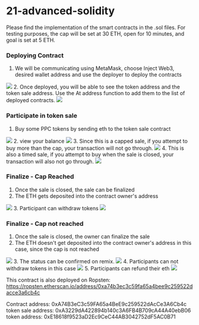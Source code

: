 # 21-advanced-solidity

Please find the implementation of the smart contracts in the .sol files. For testing purposes, the cap will be set at 30 ETH, open for 10 minutes, and goal is set at 5 ETH. 

### Deploying Contract
1. We will be communicating using MetaMask, choose Inject Web3, desired wallet address and use the deployer to deploy the contracts
<img src="screenshots/1-deploy-using-deployer.png"/>
2. Once deployed, you will be able to see the token address and the token sale address. Use the At address function to add them to the list of deployed contracts.
<img src="screenshots/2-at-address-add-token-and-sale.png"/>

### Participate in token sale
1. Buy some PPC tokens by sending eth to the token sale contract
<img src="screenshots/3-buy-token-with-10-eth.png"/>
2. view your balance
<img src="screenshots/4-check-balance.png"/>
3. Since this is a capped sale, if you attempt to buy more than the cap, your transaction will not go through.
<img src="screenshots/5-buy-more-than-cap.png"/>
4. This is also a timed sale, if you attempt to buy when the sale is closed, your transaction will also not go through.
<img src="screenshots/6-buy-when-closed.png"/>

### Finalize - Cap Reached
1. Once the sale is closed, the sale can be finalized
2. The ETH gets deposited into the contract owner's address
<img src="screenshots/7-finalize-contract-owner-receive-eth.png"/>
3. Participant can withdraw tokens 
<img src="screenshots/8-participant-receive-ppc.png"/>

### Finalize - Cap not reached
1. Once the sale is closed, the owner can finalize the sale
2. The ETH doesn't get deposited into the contract owner's address in this case, since the cap is not reached
<img src="screenshots/9-goal-not-met-contract-owner-does-not-receive-eth.png"/>
3. The status can be confirmed on remix.
<img src="screenshots/10-goal-not-met.png"/>
4. Participants can not withdraw tokens in this case
<img src="screenshots/11-participant-cant-claim-token.png"/>
5. Participants can refund their eth
<img src="screenshots/12-participant-refund-eth.png"/>


This contract is also deployed on Ropsten: https://ropsten.etherscan.io/address/0xa74b3ec3c59fa65a4bee9c259522dacce3a6cb4c

Contract address: 0xA74B3eC3c59FA65a4BeE9c259522dAcCe3A6Cb4c
token sale address: 0xA3229dA422894b140c3A6FB4B709cA44A40ebB06
token address: 0xE18618f9523aD2Ec9CeC44AB3042752dF5AC0B71
